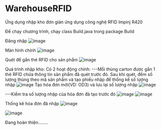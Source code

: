 # WarehouseRFID
Ứng dụng nhập kho đơn giản ứng dụng công nghệ RFID Impinj R420

Để chạy chương trình, chạy class Build.java trong package Build

Đăng nhập
![image](https://user-images.githubusercontent.com/66128080/165084879-1900b533-0531-4f44-9d4d-4751fe4fca43.png)

Màn hình chính
![image](https://user-images.githubusercontent.com/66128080/165342306-79696f90-058f-4743-8586-44d485456f5e.png)


Quét để gắn thẻ RFID cho sản phẩm
![image](https://user-images.githubusercontent.com/66128080/165716612-ebc52c4a-85a7-4825-8369-304ecba1c6ce.png)

Quá trình nhập kho: Có 2 hoạt động chính:
---Mỗi thùng carton được gắn 1 thẻ RFID chứa thông tin sản phẩm đã quét trước đó. Sau khi quét, đếm số lượng thùng theo mã sản phẩm và tạo phiếu nhập để thống kế số lượng nhập
![image](https://user-images.githubusercontent.com/66128080/165717219-8877e28d-639b-40ea-9109-9df76bc799d6.png)
Tạo hóa đơn mới(VD: OD3) và lưu lại số lượng nhập
![image](https://user-images.githubusercontent.com/66128080/165717394-69437e5a-8bee-4f42-8de2-c5df32cc5ed4.png)

---Kiểm tra số lượng nhập của hóa đơn đã tạo trước đó
![image](https://user-images.githubusercontent.com/66128080/165510528-bfd23013-51bd-4943-9f35-7491cea0fd42.png)
![image](https://user-images.githubusercontent.com/66128080/165510636-9cdae5aa-09cd-45ee-9876-4973915ce17f.png)

Thống kê hóa đơn đã nhập
![image](https://user-images.githubusercontent.com/66128080/165717573-9c382142-9f8a-422c-a012-de740f25e6a1.png)

![image](https://user-images.githubusercontent.com/66128080/165718142-abf689b6-3911-432a-a9b4-663b46acd7c8.png)




Đang hoàn thiện........
